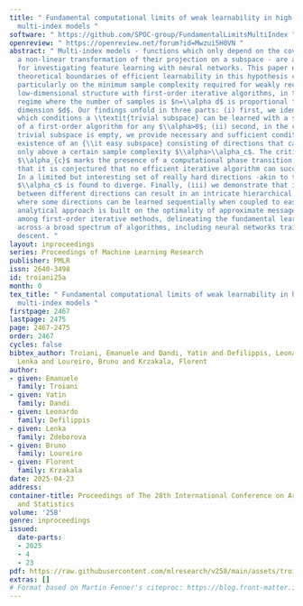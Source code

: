 ```yaml
---
title: " Fundamental computational limits of weak learnability in high-dimensional
  multi-index models "
software: " https://github.com/SPOC-group/FundamentalLimitsMultiIndex "
openreview: " https://openreview.net/forum?id=Mwzui5H0VN "
abstract: " Multi-index models - functions which only depend on the covariates through
  a non-linear transformation of their projection on a subspace - are a useful benchmark
  for investigating feature learning with neural networks. This paper examines the
  theoretical boundaries of efficient learnability in this hypothesis class, focusing
  particularly on the minimum sample complexity required for weakly recovering their
  low-dimensional structure with first-order iterative algorithms, in the high-dimensional
  regime where the number of samples is $n=\\alpha d$ is proportional to the covariate
  dimension $d$. Our findings unfold in three parts: (i) first, we identify under
  which conditions a \\textit{trivial subspace} can be learned with a single step
  of a first-order algorithm for any $\\alpha>0$; (ii) second, in the case where the
  trivial subspace is empty, we provide necessary and sufficient conditions for the
  existence of an {\\it easy subspace} consisting of directions that can be learned
  only above a certain sample complexity $\\alpha>\\alpha_c$. The critical threshold
  $\\alpha_{c}$ marks the presence of a computational phase transition, in the sense
  that it is conjectured that no efficient iterative algorithm can succeed for $\\alpha<\\alpha_c$.
  In a limited but interesting set of really hard directions -akin to the parity problem-
  $\\alpha_c$ is found to diverge. Finally, (iii) we demonstrate that interactions
  between different directions can result in an intricate hierarchical learning phenomenon,
  where some directions can be learned sequentially when coupled to easier ones. Our
  analytical approach is built on the optimality of approximate message-passing algorithms
  among first-order iterative methods, delineating the fundamental learnability limit
  across a broad spectrum of algorithms, including neural networks trained with gradient
  descent. "
layout: inproceedings
series: Proceedings of Machine Learning Research
publisher: PMLR
issn: 2640-3498
id: troiani25a
month: 0
tex_title: " Fundamental computational limits of weak learnability in high-dimensional
  multi-index models "
firstpage: 2467
lastpage: 2475
page: 2467-2475
order: 2467
cycles: false
bibtex_author: Troiani, Emanuele and Dandi, Yatin and Defilippis, Leonardo and Zdeborova,
  Lenka and Loureiro, Bruno and Krzakala, Florent
author:
- given: Emanuele
  family: Troiani
- given: Yatin
  family: Dandi
- given: Leonardo
  family: Defilippis
- given: Lenka
  family: Zdeborova
- given: Bruno
  family: Loureiro
- given: Florent
  family: Krzakala
date: 2025-04-23
address:
container-title: Proceedings of The 28th International Conference on Artificial Intelligence
  and Statistics
volume: '258'
genre: inproceedings
issued:
  date-parts:
  - 2025
  - 4
  - 23
pdf: https://raw.githubusercontent.com/mlresearch/v258/main/assets/troiani25a/troiani25a.pdf
extras: []
# Format based on Martin Fenner's citeproc: https://blog.front-matter.io/posts/citeproc-yaml-for-bibliographies/
---
```

